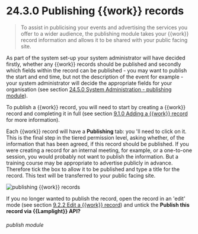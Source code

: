 # 24.3.0    Publishing {{work}} records

> To assist in publicising your events and advertising the services you offer to a wider audience, the publishing module takes your {{work}} record information and allows it to be shared with your public facing site. 

As part of the system set-up your system administrator will have decided firstly, whether any {{work}} records should be published and secondly which fields within the record can be published - you may want to publish the start and end time, but not the description of the event for example - your system administrator will decide the appropriate fields for your organisation (see section [24.5.0  System Administration - publishing module](/help/index/v/{{version}}/p/24.5.0)).

To publish a {{work}} record, you will need to start by creating a {{work}} record and completing it in full (see section [9.1.0  Adding a {{work}} record](/help/index/v/{{version}}/p/9.1.0) for more information).

Each {{work}} record will have a **Publishing** tab: you 'll need to click on it. This is the final step in the tiered permission level, asking whether, of the information that has been agreed, if this record should be published. If you were creating a record for an internal meeting, for example, or a one-to-one session, you would probably not want to publish the information. But a training course may be appropriate to advertise publicly in advance. Therefore tick the box to allow it to be published and type a title for the record. This text will be transferred to your public facing site.

![publishing {{work}} records]({{imgpath}}214a.png)

If you no longer wanted to publish the record, open the record in an 'edit' mode (see section [9.2.2  Edit a {{work}} record](/help/index/v/{{version}}/p/9.2.2)) and untick the **Publish this record via {{Lamplight}} API?** 

###### publish module

